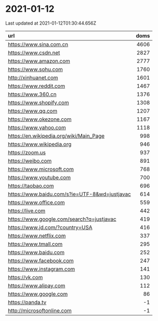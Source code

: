 # 2021-01-12

<!-- BEGIN -->
Last updated at 2021-01-12T01:30:44.656Z

url | doms
:- | -:
https://www.sina.com.cn | 4606
https://www.csdn.net | 2827
https://www.amazon.com | 2777
https://www.sohu.com | 1760
http://xinhuanet.com | 1601
https://www.reddit.com | 1467
https://www.360.cn | 1376
https://www.shopify.com | 1308
https://www.qq.com | 1207
https://www.okezone.com | 1167
https://www.yahoo.com | 1118
https://en.wikipedia.org/wiki/Main_Page | 998
https://www.wikipedia.org | 946
https://zoom.us | 937
https://weibo.com | 891
https://www.microsoft.com | 768
https://www.youtube.com | 700
https://taobao.com | 696
https://www.baidu.com/s?ie=UTF-8&wd=justjavac | 614
https://www.office.com | 559
https://live.com | 442
https://www.google.com/search?q=justjavac | 419
https://www.jd.com/?country=USA | 416
https://www.netflix.com | 337
https://www.tmall.com | 295
https://www.baidu.com | 252
https://www.facebook.com | 247
https://www.instagram.com | 141
https://vk.com | 130
https://www.alipay.com | 112
https://www.google.com | 86
https://panda.tv | -1
http://microsoftonline.com | -1
<!-- END -->
